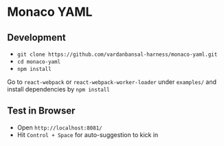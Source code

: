 # Monaco YAML

## Development

- `git clone https://github.com/vardanbansal-harness/monaco-yaml.git`
- `cd monaco-yaml`
- `npm install`

Go to `react-webpack` or `react-webpack-worker-loader` under `examples/` and install dependencies by `npm install`

## Test in Browser

- Open `http://localhost:8081/`
- Hit `Control + Space` for auto-suggestion to kick in
